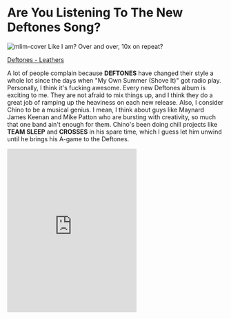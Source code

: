 # Are You Listening To The New Deftones Song?

![mlim-cover](/content/images/deftones-koi.jpg "Koi No Yokan")
Like I am? Over and over, 10x on repeat?

[Deftones - Leathers](/assets/mp3/03-deftones-leathers.mp3)

A lot of people complain because **DEFTONES** have changed their style a whole lot since the days when "My Own Summer (Shove It)" got radio play. Personally, I think it's fucking awesome. Every new Deftones album is exciting to me. They are not afraid to mix things up, and I think they do a great job of ramping up the heaviness on each new release. Also, I consider Chino to be a musical genius. I mean, I think about guys like Maynard James Keenan and Mike Patton who are bursting with creativity, so much that one band ain't enough for them. Chino's been doing chill projects like **TEAM SLEEP** and **CROSSES** in his spare time, which I guess let him unwind until he brings his A-game to the Deftones.

<div class="spotify" width="300px">
  <iframe src="https://embed.spotify.com/?uri=spotify:album:4PIVdqvL1Rc7T7Vfsr8n8Q" width="300" height="380" frameborder="0" allowtransparency="true"></iframe>
</div>
